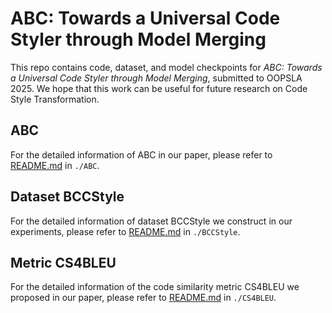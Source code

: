 

# ABC: Towards a Universal Code Styler through Model Merging

This repo contains code, dataset, and model checkpoints for *ABC: Towards a Universal Code Styler through Model Merging*, submitted to OOPSLA 2025.
We hope that this work can be useful for future research on Code Style Transformation.


## ABC
For the detailed information of ABC in our paper, please refer to [README.md](ABC/README.md) in `./ABC`.

## Dataset BCCStyle
For the detailed information of dataset BCCStyle we construct in our experiments, please refer to [README.md](BCCStyle/README.md) in `./BCCStyle`.

## Metric CS4BLEU
For the detailed information of the code similarity metric CS4BLEU we proposed in our paper, please refer to [README.md](CS4BLEU/README.md) in `./CS4BLEU`.
